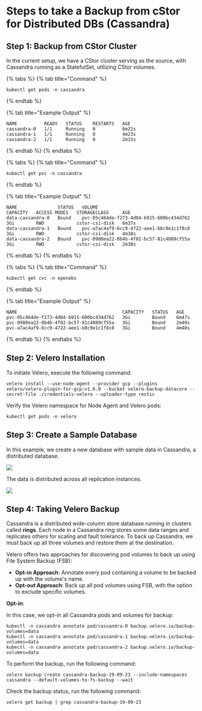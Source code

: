 # Steps to take a Backup from cStor for Distributed DBs (Cassandra)

## Step 1: Backup from CStor Cluster

In the current setup, we have a CStor cluster serving as the source, with Cassandra running as a StatefulSet, utilizing CStor volumes.

{% tabs %}
{% tab title="Command" %}
```text
kubectl get pods -n cassandra 
```
{% endtab %}

{% tab title="Example Output" %}
```text
NAME          READY   STATUS    RESTARTS   AGE
cassandra-0   1/1     Running   0          6m22s
cassandra-1   1/1     Running   0          4m23s
cassandra-2   1/1     Running   0          2m15s
```
{% endtab %}
{% endtabs %}

{% tabs %}
{% tab title="Command" %}
```text
kubectl get pvc -n cassandra 
```
{% endtab %}

{% tab title="Example Output" %}
```text
NAME               STATUS   VOLUME                                     CAPACITY   ACCESS MODES   STORAGECLASS     AGE
data-cassandra-0   Bound    pvc-05c464de-f273-4d04-b915-600bc434d762   3Gi        RWO            cstor-csi-disk   6m37s
data-cassandra-1   Bound    pvc-a7ac4af9-6cc9-4722-aee1-b8c9e1c1f8c8   3Gi        RWO            cstor-csi-disk   4m38s
data-cassandra-2   Bound    pvc-0980ea22-0b4b-4f02-bc57-81c4089cf55a   3Gi        RWO            cstor-csi-disk   2m30s
```
{% endtab %}
{% endtabs %}

{% tabs %}
{% tab title="Command" %}
```text
kubectl get cvc -n openebs 
```
{% endtab %}

{% tab title="Example Output" %}
```text
NAME                                       CAPACITY   STATUS   AGE
pvc-05c464de-f273-4d04-b915-600bc434d762   3Gi        Bound    6m47s
pvc-0980ea22-0b4b-4f02-bc57-81c4089cf55a   3Gi        Bound    2m40s
pvc-a7ac4af9-6cc9-4722-aee1-b8c9e1c1f8c8   3Gi        Bound    4m48s
```
{% endtab %}
{% endtabs %}


## Step 2: Velero Installation

To initiate Velero, execute the following command:

```
velero install --use-node-agent --provider gcp --plugins velero/velero-plugin-for-gcp:v1.6.0 --bucket velero-backup-datacore --secret-file ./credentials-velero --uploader-type restic
```

Verify the Velero namespace for Node Agent and Velero pods:


```
kubectl get pods -n velero
```

## Step 3: Create a Sample Database

In this example, we create a new database with sample data in Cassandra, a distributed database. 

![](https://hackmd.io/_uploads/ryvcoj-l6.png)


The data is distributed across all replication instances.

![](https://hackmd.io/_uploads/ryzoojZgT.png)

## Step 4: Taking Velero Backup

Cassandra is a distributed wide-column store database running in clusters called **rings**. Each node in a Cassandra ring stores some data ranges and replicates others for scaling and fault tolerance. To back up Cassandra, we must back up all three volumes and restore them at the destination.

Velero offers two approaches for discovering pod volumes to back up using File System Backup (FSB):
- **Opt-in Approach**: Annotate every pod containing a volume to be backed up with the volume's name.
- **Opt-out Approach**: Back up all pod volumes using FSB, with the option to exclude specific volumes.

**Opt-in**:

In this case, we opt-in all Cassandra pods and volumes for backup:

```
kubectl -n cassandra annotate pod/cassandra-0 backup.velero.io/backup-volumes=data
kubectl -n cassandra annotate pod/cassandra-1 backup.velero.io/backup-volumes=data
kubectl -n cassandra annotate pod/cassandra-2 backup.velero.io/backup-volumes=data
```

To perform the backup, run the following command:

```
velero backup create cassandra-backup-19-09-23 --include-namespaces cassandra --default-volumes-to-fs-backup --wait
```

Check the backup status, run the following command:

```
velero get backup | grep cassandra-backup-19-09-23
```



